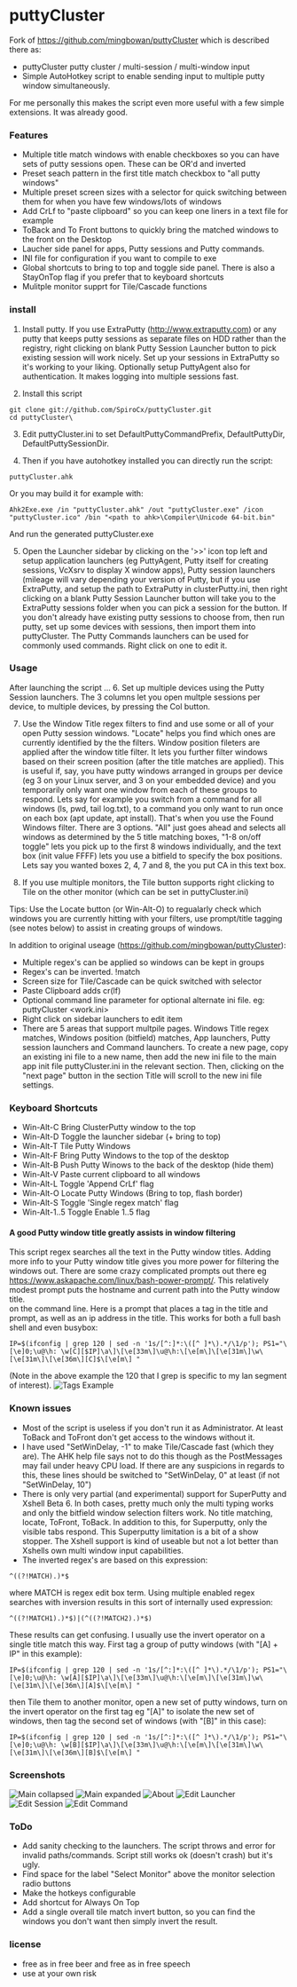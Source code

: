 # puttyCluster

Fork of https://github.com/mingbowan/puttyCluster which is described there as:
* puttyCluster putty cluster / multi-session / multi-window input
* Simple AutoHotkey script to enable sending input to multiple putty window simultaneously.

For me personally this makes the script even more useful with a few simple extensions. It was already good.

### Features

* Multiple title match windows with enable checkboxes so you can have sets of putty sessions open.  These can be OR'd and inverted
* Preset seach pattern in the first title match checkbox to "all putty windows"
* Multiple preset screen sizes with a selector for quick switching between them for when you have few windows/lots of windows
* Add CrLf to "paste clipboard" so you can keep one liners in a text file for example
* ToBack and To Front buttons to quickly bring the matched windows to the front on the Desktop
* Laucher side panel for apps, Putty sessions and Putty commands.  
* INI file for configuration if you want to compile to exe
* Global shortcuts to bring to top and toggle side panel.  There is also a StayOnTop flag if you prefer that to keyboard shortcuts
* Mulitple monitor supprt for Tile/Cascade functions

### install

1.  Install putty.  If you use ExtraPutty (http://www.extraputty.com) or any putty that keeps putty sessions as separate files on HDD rather than the registry, right clicking on blank Putty Session Launcher button to pick existing session will work nicely.  Set up your sessions in ExtraPutty so it's working to your liking.  Optionally setup PuttyAgent also for authentication. It makes logging into multiple sessions fast.

2.  Install this script
```
git clone git://github.com/SpiroCx/puttyCluster.git
cd puttyCluster\
```
3.  Edit puttyCluster.ini to set DefaultPuttyCommandPrefix, DefaultPuttyDir, DefaultPuttySessionDir.

4. Then if you have autohotkey installed you can directly run the script:
```
puttyCluster.ahk
```
Or you may build it for example with:
```
Ahk2Exe.exe /in "puttyCluster.ahk" /out "puttyCluster.exe" /icon "puttyCluster.ico" /bin "<path to ahk>\Compiler\Unicode 64-bit.bin"
```
And run the generated puttyCluster.exe

5. Open the Launcher sidebar by clicking on the '>>' icon top left and setup application launchers (eg PuttyAgent, Putty itself for creating sessions, VcXsrv to display X window apps), Putty session launchers (mileage will vary depending your version of Putty, but if you use ExtraPutty, and setup the path to ExtraPutty in clusterPutty.ini, then right clicking on a blank Putty Session Launcher button will take you to the ExtraPutty sessions folder when you can pick a session for the button.  If you don't already have existing putty sessions to choose from, then run putty, set up some devices with sessions, then import them into puttyCluster.  The Putty Commands launchers can be used for commonly used commands.  Right click on one to edit it.

### Usage

After launching the script ...
6.  Set up multiple devices using the Putty Session launchers.  The 3 columns let you open multple sessions per device, to multiple devices, by pressing the Col button.

7.  Use the Window Title regex filters to find and use some or all of your open Putty session windows.  "Locate" helps you find which ones are currently identified by the the filters.  Window position fileters are applied after the window title filter.  It lets you further filter windows based on their screen position (after the title matches are applied).  This is useful if, say, you have putty windows arranged in groups per device (eg 3 on your Linux server, and 3 on your embedded device) and you temporarily only want one window from each of these groups to respond.  Lets say for example you switch from a command for all windows (ls, pwd, tail log.txt), to a command you only want to run once on each box (apt update, apt install).  That's when you use the Found Windows filter.  There are 3 options.  "All" just goes ahead and selects all windows as determined by the 5 title matching boxes, "1-8 on/off toggle" lets you pick up to the first 8 windows individually, and the text box (init value FFFF) lets you use a bitfield to specify the box positions.  Lets say you wanted boxes 2, 4, 7 and 8, the you put CA in this text box. 

8.  If you use multiple monitors, the Tile button supports right clicking to Tile on the other monitor (which can be set in puttyCluster.ini)

Tips: Use the Locate button (or Win-Alt-O) to regualarly check which windows you are currently hitting with your filters, use prompt/title tagging (see notes below) to assist in creating groups of windows.

In addition to original useage (https://github.com/mingbowan/puttyCluster):

* Multiple regex's can be applied so windows can be kept in groups
* Regex's can be inverted.  !match
* Screen size for  Tile/Cascade can be quick switched with selector
* Paste Clipboard adds cr(lf)
* Optional command line parameter for optional alternate ini file. eg: puttyCluster <work.ini>
* Right click on sidebar launchers to edit item
* There are 5 areas that support multpile pages. Windows Title regex matches, Windows position (bitfield) matches, App launchers, Putty session launchers and Command launchers.  To create a new page, copy an existing ini file to a new name, then add the new ini file to the main app init file puttyCluster.ini in the relevant section. Then, clicking on the "next page" button in the section Title will scroll to the new ini file settings.

### Keyboard Shortcuts

* Win-Alt-C 	 Bring ClusterPutty window to the top
* Win-Alt-D 	 Toggle the launcher sidebar (+ bring to top)
* Win-Alt-T 	 Tile Putty Windows
* Win-Alt-F 	 Bring Putty Windows to the top of the desktop
* Win-Alt-B 	 Push Putty Winows to the back of the desktop (hide them)
* Win-Alt-V 	 Paste current clipboard to all windows
* Win-Alt-L 	 Toggle 'Append CrLf' flag
* Win-Alt-O 	 Locate Putty Windows (Bring to top, flash border)
* Win-Alt-S 	 Toggle 'Single regex match' flag
* Win-Alt-1..5 	 Toggle Enable 1..5 flag

#### A good Putty window title greatly assists in window filtering

This script regex searches all the text in the Putty window titles.  Adding more info to your Putty window title gives you more power for filtering the windows out.  There are some crazy complicated prompts out there eg https://www.askapache.com/linux/bash-power-prompt/.  This relatively modest prompt puts the hostname and current path into the Putty window title.  
on the command line.  Here is a prompt that places a tag in the title and prompt, as well as an ip address in the title.  This works for both a full bash shell and even busybox:
```
IP=$(ifconfig | grep 120 | sed -n '1s/[^:]*:\([^ ]*\).*/\1/p'); PS1="\[\e]0;\u@\h: \w[C][$IP]\a\]\[\e[33m\]\u@\h:\[\e[m\]\[\e[31m\]\w\[\e[31m\]\[\e[36m\][C]$\[\e[m\] "
```
(Note in the above example the 120 that I grep is specific to my lan segment of interest).
![Tags Example](https://raw.github.com/SpiroCx/puttyCluster/screenshots/screenshot4_putty_tags.png)
  
### Known issues
* Most of the script is useless if you don't run it as Administrator.  At least ToBack and ToFront don't get access to the windows without it.
* I have used "SetWinDelay, -1" to make Tile/Cascade fast (which they are).  The AHK help file says not to do this though as the PostMessages may fail under heavy CPU load.  If there are any suspicions in regards to this, these lines should be switched to "SetWinDelay, 0" at least (if not "SetWinDelay, 10")
*  There is only very partial (and experimental) support for SuperPutty and Xshell Beta 6.  In both cases, pretty much only the multi typing works and only the bitfield window selection filters work.  No title matching, locate, ToFront, ToBack.  In addition to this, for Superputty, only the visible tabs respond.  This Superputty limitation is a bit of a show stopper.  The Xshell support is kind of useable but not a lot better than Xshells own multi window input capabilities.
* The inverted regex's are based on this expression: 
```
^((?!MATCH).)*$ 
```
where MATCH is regex edit box term.  Using multiple enabled regex searches with inversion results in this sort of internally used expression:
```
^((?!MATCH1).)*$)|(^((?!MATCH2).)*$)
```
These results can get confusing.  I usually use the invert operator on a single title match this way.  First tag a group of putty windows (with "[A] + IP" in this example):
```
IP=$(ifconfig | grep 120 | sed -n '1s/[^:]*:\([^ ]*\).*/\1/p'); PS1="\[\e]0;\u@\h: \w[A][$IP]\a\]\[\e[33m\]\u@\h:\[\e[m\]\[\e[31m\]\w\[\e[31m\]\[\e[36m\][A]$\[\e[m\] "
```
then Tile them to another monitor, open a new set of putty windows, turn on the invert operator on the first tag eg "[A]" to isolate the new set of windows, then tag the second set of windows (with "[B]" in this case):
```
IP=$(ifconfig | grep 120 | sed -n '1s/[^:]*:\([^ ]*\).*/\1/p'); PS1="\[\e]0;\u@\h: \w[B][$IP]\a\]\[\e[33m\]\u@\h:\[\e[m\]\[\e[31m\]\w\[\e[31m\]\[\e[36m\][B]$\[\e[m\] "
```

### Screenshots

![Main collapsed](https://raw.github.com/SpiroCx/puttyCluster/screenshots/screenshot1_main_collapsed.png)
![Main expanded](https://raw.github.com/SpiroCx/puttyCluster/screenshots/screenshot2_main_expanded.png)
![About](https://raw.github.com/SpiroCx/puttyCluster/screenshots/screenshot3_about.png)
![Edit Launcher](https://raw.github.com/SpiroCx/puttyCluster/screenshots/screenshot5_edit_Launcher.png)
![Edit Session](https://raw.github.com/SpiroCx/puttyCluster/screenshots/screenshot6_edit_session.png)
![Edit Command](https://raw.github.com/SpiroCx/puttyCluster/screenshots/screenshot7_edit_command.png)

### ToDo

* Add sanity checking to the launchers.  The script throws and error for invalid paths/commands. Script still works ok (doesn't crash) but it's ugly.
* Find space for the label "Select Monitor" above the monitor selection radio buttons
* Make the hotkeys configurable
* Add shortcut for Always On Top
* Add a single overall tile match invert button, so you can find the windows you don't want then simply invert the result.

### license
* free as in free beer and free as in free speech
* use at your own risk
